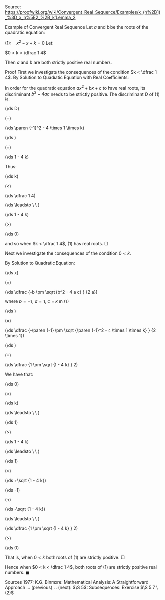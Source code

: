 # 

Source: https://proofwiki.org/wiki/Convergent_Real_Sequence/Examples/x_(n%2B1)_%3D_x_n%5E2_%2B_k/Lemma_2

Example of Convergent Real Sequence
Let $a$ and $b$ be the roots of the quadratic equation:

$(1): \quad x^2 - x + k = 0$
Let:

$0 < k < \dfrac 1 4$

Then $a$ and $b$ are both strictly positive real numbers.


Proof
First we investigate the consequences of the condition $k < \dfrac 1 4$.
By Solution to Quadratic Equation with Real Coefficients:

In order for the quadratic equation $a x^2 + b x + c$ to have real roots, its discriminant $b^2 - 4 a c$ needs to be strictly positive.
The discriminant $D$ of $(1)$ is:














\(\ds D\)

\(=\)







\(\ds \paren {-1}^2 - 4 \times 1 \times k\)




















\(\ds \)

\(=\)







\(\ds 1 - 4 k\)










Thus:














\(\ds k\)

\(<\)







\(\ds \dfrac 1 4\)














\(\ds \leadsto \ \ \)





\(\ds 1 - 4 k\)

\(>\)







\(\ds 0\)









and so when $k < \dfrac 1 4$, $(1)$ has real roots.
$\Box$

Next we investigate the consequences of the condition $0 < k$.

By Solution to Quadratic Equation:














\(\ds x\)

\(=\)







\(\ds \dfrac {-b \pm \sqrt {b^2 - 4 a c} } {2 a}\)





where $b = -1$, $a = 1$, $c = k$ in $(1)$














\(\ds \)

\(=\)







\(\ds \dfrac {-\paren {-1} \pm \sqrt {\paren {-1}^2 - 4 \times 1 \times k} } {2 \times 1}\)




















\(\ds \)

\(=\)







\(\ds \dfrac {1 \pm \sqrt {1 - 4 k} } 2\)










We have that:














\(\ds 0\)

\(<\)







\(\ds k\)














\(\ds \leadsto \ \ \)





\(\ds 1\)

\(>\)







\(\ds 1 - 4 k\)














\(\ds \leadsto \ \ \)





\(\ds 1\)

\(>\)







\(\ds +\sqrt {1 - 4 k}\)




















\(\ds -1\)

\(<\)







\(\ds -\sqrt {1 - 4 k}\)














\(\ds \leadsto \ \ \)





\(\ds \dfrac {1 \pm \sqrt {1 - 4 k} } 2\)

\(>\)







\(\ds 0\)









That is, when $0 < k$ both roots of $(1)$ are strictly positive.
$\Box$

Hence when $0 < k < \dfrac 1 4$, both roots of $(1)$ are strictly positive real numbers.
$\blacksquare$


Sources
1977: K.G. Binmore: Mathematical Analysis: A Straightforward Approach ... (previous) ... (next): $\S 5$: Subsequences: Exercise $\S 5.7 \ (2)$




